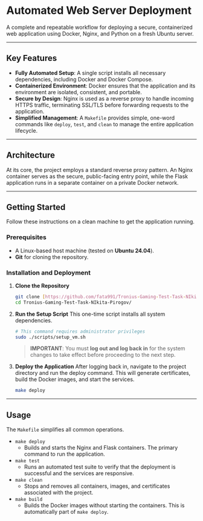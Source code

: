 # Automated Web Server Deployment

A complete and repeatable workflow for deploying a secure, containerized web application using Docker, Nginx, and Python on a fresh Ubuntu server.

---

## Key Features

* **Fully Automated Setup**: A single script installs all necessary dependencies, including Docker and Docker Compose.
* **Containerized Environment**: Docker ensures that the application and its environment are isolated, consistent, and portable.
* **Secure by Design**: Nginx is used as a reverse proxy to handle incoming HTTPS traffic, terminating SSL/TLS before forwarding requests to the application.
* **Simplified Management**: A `Makefile` provides simple, one-word commands like `deploy`, `test`, and `clean` to manage the entire application lifecycle.

---

## Architecture

At its core, the project employs a standard reverse proxy pattern. An Nginx container serves as the secure, public-facing entry point, while the Flask application runs in a separate container on a private Docker network.

---

## Getting Started

Follow these instructions on a clean machine to get the application running.

### Prerequisites

* A Linux-based host machine (tested on **Ubuntu 24.04**).
* **Git** for cloning the repository.

### Installation and Deployment

1.  **Clone the Repository**
    ```bash
    git clone [https://github.com/fata991/Tronius-Gaming-Test-Task-NIkita-Pirogov.git]
    cd Tronius-Gaming-Test-Task-NIkita-Pirogov/
    ```

2.  **Run the Setup Script**
    This one-time script installs all system dependencies.
    ```bash
    # This command requires administrator privileges
    sudo ./scripts/setup_vm.sh
    ```
    > **IMPORTANT**: You must **log out and log back in** for the system changes to take effect before proceeding to the next step.

3.  **Deploy the Application**
    After logging back in, navigate to the project directory and run the deploy command. This will generate certificates, build the Docker images, and start the services.
    ```bash
    make deploy
    ```

---

## Usage

The `Makefile` simplifies all common operations.

* `make deploy`
    * Builds and starts the Nginx and Flask containers. The primary command to run the application.
* `make test`
    * Runs an automated test suite to verify that the deployment is successful and the services are responsive.
* `make clean`
    * Stops and removes all containers, images, and certificates associated with the project.
* `make build`
    * Builds the Docker images without starting the containers. This is automatically part of `make deploy`.
